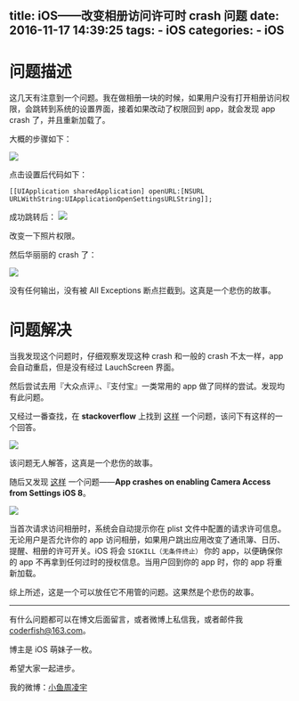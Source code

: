 title: iOS——改变相册访问许可时 crash 问题
date: 2016-11-17 14:39:25
tags:
	- iOS
categories:
	- iOS
---

# 问题描述

这几天有注意到一个问题。我在做相册一块的时候，如果用户没有打开相册访问权限，会跳转到系统的设置界面，接着如果改动了权限回到 app，就会发现 app crash 了，并且重新加载了。

大概的步骤如下：

![](http://7xt4xp.com1.z0.glb.clouddn.com/blog_iOS%E2%80%94%E2%80%94%E6%94%B9%E5%8F%98%E7%9B%B8%E5%86%8C%E8%AE%BF%E9%97%AE%E8%AE%B8%E5%8F%AF%E6%97%B6%20crash%20%E9%97%AE%E9%A2%98-01.PNG-w375)

点击设置后代码如下：

<!-- More -->

```objc
[[UIApplication sharedApplication] openURL:[NSURL URLWithString:UIApplicationOpenSettingsURLString]];
```

成功跳转后：
![](http://7xt4xp.com1.z0.glb.clouddn.com/blog_iOS%E2%80%94%E2%80%94%E6%94%B9%E5%8F%98%E7%9B%B8%E5%86%8C%E8%AE%BF%E9%97%AE%E8%AE%B8%E5%8F%AF%E6%97%B6%20crash%20%E9%97%AE%E9%A2%98-02.png-w375)

改变一下照片权限。

然后华丽丽的 crash 了：

![](http://7xt4xp.com1.z0.glb.clouddn.com/blog_iOS%E2%80%94%E2%80%94%E6%94%B9%E5%8F%98%E7%9B%B8%E5%86%8C%E8%AE%BF%E9%97%AE%E8%AE%B8%E5%8F%AF%E6%97%B6%20crash%20%E9%97%AE%E9%A2%98-03.png)

没有任何输出，没有被 All Exceptions 断点拦截到。这真是一个悲伤的故事。

# 问题解决

当我发现这个问题时，仔细观察发现这种 crash 和一般的 crash 不太一样，app 会自动重启，但是没有经过 LauchScreen 界面。

然后尝试去用『大众点评』、『支付宝』一类常用的 app 做了同样的尝试。发现均有此问题。

又经过一番查找，在 **stackoverflow** 上找到 [这样](http://stackoverflow.com/questions/25611537/how-to-detect-changes-to-phauthorizationstatus) 一个问题，该问下有这样的一个回答。

![](http://7xt4xp.com1.z0.glb.clouddn.com/blog_iOS%E2%80%94%E2%80%94%E6%94%B9%E5%8F%98%E7%9B%B8%E5%86%8C%E8%AE%BF%E9%97%AE%E8%AE%B8%E5%8F%AF%E6%97%B6%20crash%20%E9%97%AE%E9%A2%98-04.png)

该问题无人解答，这真是一个悲伤的故事。

随后又发现 [这样](http://stackoverflow.com/questions/26115265/app-crashes-on-enabling-camera-access-from-settings-ios-8/) 一个问题——**App crashes on enabling Camera Access from Settings iOS 8**。

![](http://7xt4xp.com1.z0.glb.clouddn.com/blog_iOS%E2%80%94%E2%80%94%E6%94%B9%E5%8F%98%E7%9B%B8%E5%86%8C%E8%AE%BF%E9%97%AE%E8%AE%B8%E5%8F%AF%E6%97%B6%20crash%20%E9%97%AE%E9%A2%98-05.png)

当首次请求访问相册时，系统会自动提示你在 plist 文件中配置的请求许可信息。
无论用户是否允许你的 app 访问相册，如果用户跳出应用改变了通讯簿、日历、提醒、相册的许可开关。iOS 将会 `SIGKILL（无条件终止）` 你的 app，以便确保你的 app 不再拿到任何过时的授权信息。当用户回到你的 app 时，你的 app 将重新加载。

综上所述，这是一个可以放任它不用管的问题。这果然是个悲伤的故事。

------

有什么问题都可以在博文后面留言，或者微博上私信我，或者邮件我 <coderfish@163.com>。

博主是 iOS 萌妹子一枚。

希望大家一起进步。

我的微博：[小鱼周凌宇](http://weibo.com/coderfish/)

